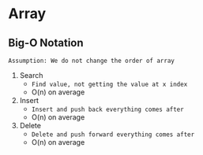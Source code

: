 # Array

## Big-O Notation
`Assumption: We do not change the order of array`
1. Search
   - `Find value, not getting the value at x index`
   - O(n) on average
2. Insert
    - `Insert and push back everything comes after`
    - O(n) on average
3. Delete
    - `Delete and push forward everything comes after`
    - O(n) on average